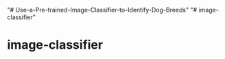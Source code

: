 "# Use-a-Pre-trained-Image-Classifier-to-Identify-Dog-Breeds" 
"# image-classifier" 
# image-classifier
